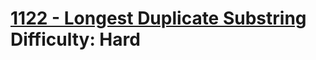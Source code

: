 # [1122 - Longest Duplicate Substring](https://leetcode.com/problems/longest-duplicate-substring/) </br> Difficulty: Hard